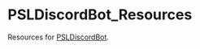 # PSLDiscordBot_Resources
Resources for [PSLDiscordBot](https://github.com/yt6983138/PSLDiscordBot).